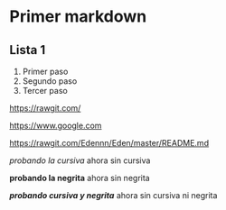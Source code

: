  # <H1> Primer markdown
 ## <H2> Lista 1
 

1. Primer paso
2. Segundo paso
3. Tercer paso

https://rawgit.com/

https://www.google.com

https://rawgit.com/Edennn/Eden/master/README.md



_probando la cursiva_ ahora sin cursiva

**probando la negrita** ahora sin negrita

_**probando cursiva y negrita**_ ahora sin cursiva ni negrita
